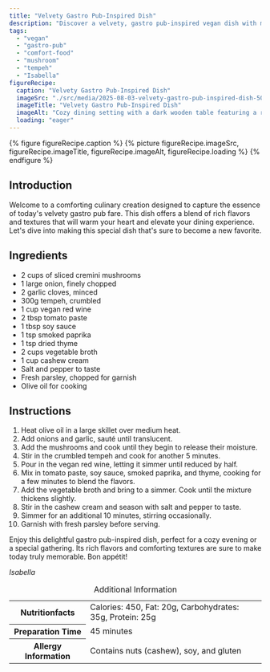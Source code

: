 ```yaml
---
title: "Velvety Gastro Pub-Inspired Dish"
description: "Discover a velvety, gastro pub-inspired vegan dish with mushrooms, tempeh, and a rich, creamy sauce. Perfect for a cozy, flavorful meal."
tags:
  - "vegan"
  - "gastro-pub"
  - "comfort-food"
  - "mushroom"
  - "tempeh"
  - "Isabella"
figureRecipe: 
  caption: "Velvety Gastro Pub-Inspired Dish"
  imageSrc: "./src/media/2025-08-03-velvety-gastro-pub-inspired-dish-5020.png"
  imageTitle: "Velvety Gastro Pub-Inspired Dish"
  imageAlt: "Cozy dining setting with a dark wooden table featuring a rustic ceramic bowl of creamy mushroom and tempeh, garnished with parsley, beside simple silverware and a linen napkin."
  loading: "eager"
---
```


{% figure figureRecipe.caption %}
{% picture figureRecipe.imageSrc, figureRecipe.imageTitle, figureRecipe.imageAlt, figureRecipe.loading %}
{% endfigure %}

## Introduction

Welcome to a comforting culinary creation designed to capture the essence of today's velvety gastro pub fare. This dish offers a blend of rich flavors and textures that will warm your heart and elevate your dining experience. Let's dive into making this special dish that's sure to become a new favorite.

## Ingredients

- 2 cups of sliced cremini mushrooms
- 1 large onion, finely chopped
- 2 garlic cloves, minced
- 300g tempeh, crumbled
- 1 cup vegan red wine
- 2 tbsp tomato paste
- 1 tbsp soy sauce
- 1 tsp smoked paprika
- 1 tsp dried thyme
- 2 cups vegetable broth
- 1 cup cashew cream
- Salt and pepper to taste
- Fresh parsley, chopped for garnish
- Olive oil for cooking

## Instructions

1. Heat olive oil in a large skillet over medium heat.
2. Add onions and garlic, sauté until translucent.
3. Add the mushrooms and cook until they begin to release their moisture.
4. Stir in the crumbled tempeh and cook for another 5 minutes.
5. Pour in the vegan red wine, letting it simmer until reduced by half.
6. Mix in tomato paste, soy sauce, smoked paprika, and thyme, cooking for a few minutes to blend the flavors.
7. Add the vegetable broth and bring to a simmer. Cook until the mixture thickens slightly.
8. Stir in the cashew cream and season with salt and pepper to taste.
9. Simmer for an additional 10 minutes, stirring occasionally.
10. Garnish with fresh parsley before serving.

Enjoy this delightful gastro pub-inspired dish, perfect for a cozy evening or a special gathering. Its rich flavors and comforting textures are sure to make today truly memorable. Bon appétit!

*Isabella*

<table><caption class='sr-only'>Additional Information</caption><tr><th>Nutritionfacts</th><td>Calories: 450, Fat: 20g, Carbohydrates: 35g, Protein: 25g&nbsp;</td></tr><tr><th>Preparation Time</th><td>45 minutes&nbsp;</td></tr><tr><th>Allergy Information</th><td>Contains nuts (cashew), soy, and gluten&nbsp;</td></tr></table>

